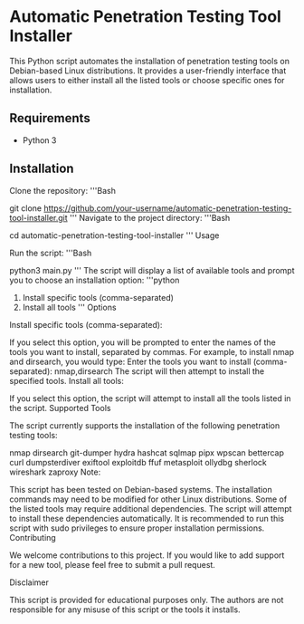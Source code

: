 # Automatic Penetration Testing Tool Installer

This Python script automates the installation of penetration testing tools on Debian-based Linux distributions. It provides a user-friendly interface that allows users to either install all the listed tools or choose specific ones for installation.

## Requirements

- Python 3
## Installation

Clone the repository:
'''Bash

git clone https://github.com/your-username/automatic-penetration-testing-tool-installer.git
'''
Navigate to the project directory:
'''Bash

cd automatic-penetration-testing-tool-installer
'''
Usage

Run the script:
'''Bash

python3 main.py
'''
The script will display a list of available tools and prompt you to choose an installation option:
'''python
1. Install specific tools (comma-separated)
2. Install all tools
'''
Options

Install specific tools (comma-separated):

If you select this option, you will be prompted to enter the names of the tools you want to install, separated by commas.
For example, to install nmap and dirsearch, you would type:
Enter the tools you want to install (comma-separated): nmap,dirsearch
The script will then attempt to install the specified tools.
Install all tools:

If you select this option, the script will attempt to install all the tools listed in the script.
Supported Tools

The script currently supports the installation of the following penetration testing tools:

nmap
dirsearch
git-dumper
hydra
hashcat
sqlmap
pipx
wpscan
bettercap
curl
dumpsterdiver
exiftool
exploitdb
ffuf
metasploit
ollydbg
sherlock
wireshark
zaproxy
Note:

This script has been tested on Debian-based systems. The installation commands may need to be modified for other Linux distributions.
Some of the listed tools may require additional dependencies. The script will attempt to install these dependencies automatically.
It is recommended to run this script with sudo privileges to ensure proper installation permissions.
Contributing

We welcome contributions to this project. If you would like to add support for a new tool, please feel free to submit a pull request.

Disclaimer

This script is provided for educational purposes only. The authors are not responsible for any misuse of this script or the tools it installs.